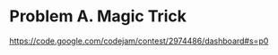 Problem A. Magic Trick
======================

https://code.google.com/codejam/contest/2974486/dashboard#s=p0
